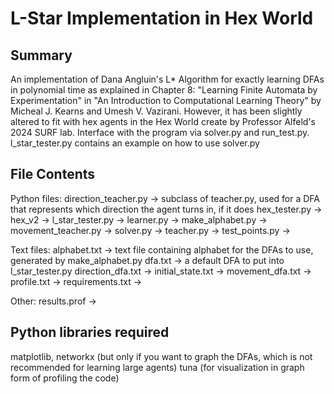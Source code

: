 # L-Star Implementation in Hex World

## Summary
An implementation of Dana Angluin's L* Algorithm for exactly learning DFAs in polynomial time as explained in Chapter 8: "Learning Finite Automata by Experimentation" in "An Introduction to Computational Learning Theory" by Micheal J. Kearns and Umesh V. Vazirani. However, it has been slightly altered to fit with hex agents in the Hex World create by Professor Alfeld's 2024 SURF lab.
Interface with the program via solver.py and run_test.py. l_star_tester.py contains an example on how to use solver.py

## File Contents
Python files:
    direction_teacher.py -> subclass of teacher.py, used for a DFA that represents which direction the agent turns in, if it does
    hex_tester.py -> 
    hex_v2 -> 
    l_star_tester.py -> 
    learner.py -> 
    make_alphabet.py -> 
    movement_teacher.py -> 
    solver.py -> 
    teacher.py -> 
    test_points.py -> 

Text files:
    alphabet.txt -> text file containing alphabet for the DFAs to use, generated by make_alphabet.py
    dfa.txt -> a default DFA to put into l_star_tester.py
    direction_dfa.txt -> 
    initial_state.txt -> 
    movement_dfa.txt -> 
    profile.txt -> 
    requirements.txt -> 

Other:
    results.prof -> 

## Python libraries required
matplotlib, networkx (but only if you want to graph the DFAs, which is not recommended for learning large agents)
tuna (for visualization  in graph form of profiling the code)
